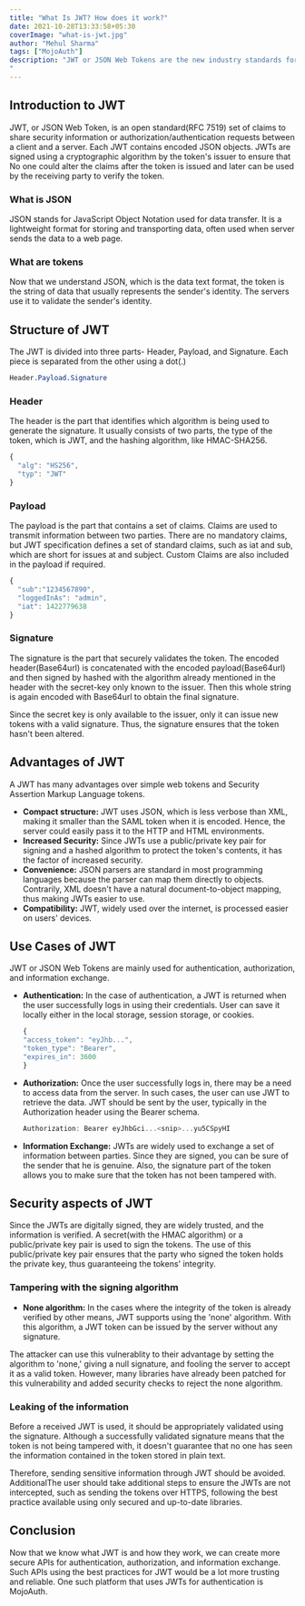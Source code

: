 ```yaml
---
title: "What Is JWT? How does it work?"
date: 2021-10-28T13:33:58+05:30
coverImage: "what-is-jwt.jpg"
author: "Mehul Sharma"
tags: ["MojoAuth"]
description: "JWT or JSON Web Tokens are the new industry standards for securing APIs to and from the server. But what exactly is JWT? How does it work? Let us understand it more in detail.
"
---
```


## Introduction to JWT

JWT, or JSON Web Token, is an open standard(RFC 7519) set of claims to share security information or authorization/authentication requests between a client and a server. Each JWT contains encoded JSON objects. JWTs are signed using a cryptographic algorithm by the token's issuer to ensure that No one could alter the claims after the token is issued and later can be used by the receiving party to verify the token.

### What is JSON

JSON stands for JavaScript Object Notation used for data transfer. It is a lightweight format for storing and transporting data, often used when server sends the data to a web page.

### What are tokens

Now that we understand JSON, which is the data text format, the token is the string of data that usually represents the sender's identity. The servers use it to validate the sender's identity.

## Structure of JWT

The JWT is divided into three parts- Header, Payload, and Signature. Each piece is separated from the other using a dot(.)

```css
Header.Payload.Signature
```

### Header

The header is the part that identifies which algorithm is being used to generate the signature. It usually consists of two parts, the type of the token, which is JWT, and the hashing algorithm, like HMAC-SHA256.

```js
{
  "alg": "HS256",
  "typ": "JWT"
}
```

### Payload

The payload is the part that contains a set of claims. Claims are used to transmit information between two parties. There are no mandatory claims, but JWT specification defines a set of standard claims, such as iat and sub, which are short for issues at and subject. Custom Claims are also included in the payload if required.

```js
{
  "sub":"1234567890",
  "loggedInAs": "admin",
  "iat": 1422779638
}
```

### Signature

The signature is the part that securely validates the token. The encoded header(Base64url) is concatenated with the encoded payload(Base64url) and then signed by hashed with the algorithm already mentioned in the header with the secret-key only known to the issuer. Then this whole string is again encoded with Base64url to obtain the final signature.

Since the secret key is only available to the issuer, only it can issue new tokens with a valid signature. Thus, the signature ensures that the token hasn't been altered.

## Advantages of JWT

A JWT has many advantages over simple web tokens and Security Assertion Markup Language tokens.

- **Compact structure:** JWT uses JSON, which is less verbose than XML, making it smaller than the SAML token when it is encoded. Hence, the server could easily pass it to the HTTP and HTML environments.
- **Increased Security:** Since JWTs use a public/private key pair for signing and a hashed algorithm to protect the token's contents, it has the factor of increased security.
- **Convenience:** JSON parsers are standard in most programming languages because the parser can map them directly to objects. Contrarily, XML doesn't have a natural document-to-object mapping, thus making JWTs easier to use.
- **Compatibility:** JWT, widely used over the internet, is processed easier on users' devices.

## Use Cases of JWT

JWT or JSON Web Tokens are mainly used for authentication, authorization, and information exchange.

- **Authentication:** In the case of authentication, a JWT is returned when the user successfully logs in using their credentials. User can save it locally either in the local storage, session storage, or cookies.

  ```js
  {
  "access_token": "eyJhb...",
  "token_type": "Bearer",
  "expires_in": 3600
  }
  ```

- **Authorization:** Once the user successfully logs in, there may be a need to access data from the server. In such cases, the user can use JWT to retrieve the data. JWT should be sent by the user, typically in the Authorization header using the Bearer schema.

  ```js
  Authorization: Bearer eyJhbGci...<snip>...yu5CSpyHI
  ```

- **Information Exchange:** JWTs are widely used to exchange a set of information between parties. Since they are signed, you can be sure of the sender that he is genuine. Also, the signature part of the token allows you to make sure that the token has not been tampered with.

## Security aspects of JWT

Since the JWTs are digitally signed, they are widely trusted, and the information is verified. A secret(with the HMAC algorithm) or a public/private key pair is used to sign the tokens. The use of this public/private key pair ensures that the party who signed the token holds the private key, thus guaranteeing the tokens' integrity.

### Tampering with the signing algorithm

- **None algorithm:** In the cases where the integrity of the token is already verified by other means, JWT supports using the 'none' algorithm. With this algorithm, a JWT token can be issued by the server without any signature.

The attacker can use this vulnerablity to their advantage by setting the algorithm to 'none,' giving a null signature, and fooling the server to accept it as a valid token. However, many libraries have already been patched for this vulnerability and added security checks to reject the none algorithm.

### Leaking of the information

Before a received JWT is used, it should be appropriately validated using the signature. Although a successfully validated signature means that the token is not being tampered with, it doesn't guarantee that no one has seen the information contained in the token stored in plain text.

Therefore, sending sensitive information through JWT should be avoided. AdditionalThe user should take additional steps to ensure the JWTs are not intercepted, such as sending the tokens over HTTPS, following the best practice available using only secured and up-to-date libraries.

## Conclusion

Now that we know what JWT is and how they work, we can create more secure APIs for authentication, authorization, and information exchange. Such APIs using the best practices for JWT would be a lot more trusting and reliable.
One such platform that uses JWTs for authentication is MojoAuth.
